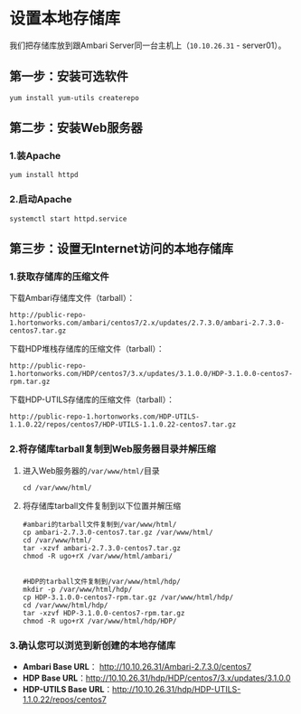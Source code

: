 设置本地存储库
================================================================================
我们把存储库放到跟Ambari Server同一台主机上（`10.10.26.31` - server01）。

## 第一步：安装可选软件
```shell
yum install yum-utils createrepo
```

## 第二步：安装Web服务器

### 1.装Apache
```shell
yum install httpd
```

### 2.启动Apache
```shell
systemctl start httpd.service
```

## 第三步：设置无Internet访问的本地存储库

### 1.获取存储库的压缩文件
下载Ambari存储库文件（tarball）：
```
http://public-repo-1.hortonworks.com/ambari/centos7/2.x/updates/2.7.3.0/ambari-2.7.3.0-centos7.tar.gz
```
下载HDP堆栈存储库的压缩文件（tarball）：
```shell
http://public-repo-1.hortonworks.com/HDP/centos7/3.x/updates/3.1.0.0/HDP-3.1.0.0-centos7-rpm.tar.gz
```
下载HDP-UTILS存储库的压缩文件（tarball）：
```
http://public-repo-1.hortonworks.com/HDP-UTILS-1.1.0.22/repos/centos7/HDP-UTILS-1.1.0.22-centos7.tar.gz
```

### 2.将存储库tarball复制到Web服务器目录并解压缩
1. 进入Web服务器的`/var/www/html/`目录
    ```shell
    cd /var/www/html/
    ```
2. 将存储库tarball文件复制到以下位置并解压缩
    ```shell
    #ambari的tarball文件复制到/var/www/html/
    cp ambari-2.7.3.0-centos7.tar.gz /var/www/html/
    cd /var/www/html/
    tar -xzvf ambari-2.7.3.0-centos7.tar.gz
    chmod -R ugo+rX /var/www/html/ambari/


    #HDP的tarball文件复制到/var/www/html/hdp/
    mkdir -p /var/www/html/hdp/
    cp HDP-3.1.0.0-centos7-rpm.tar.gz /var/www/html/hdp/
    cd /var/www/html/hdp/
    tar -xzvf HDP-3.1.0.0-centos7-rpm.tar.gz
    chmod -R ugo+rX /var/www/html/hdp/HDP/
    ```
### 3.确认您可以浏览到新创建的本地存储库
+ **Ambari Base URL**： http://10.10.26.31/Ambari-2.7.3.0/centos7
+ **HDP Base URL**：http://10.10.26.31/hdp/HDP/centos7/3.x/updates/3.1.0.0
+ **HDP-UTILS Base URL**：http://10.10.26.31/hdp/HDP-UTILS-1.1.0.22/repos/centos7
